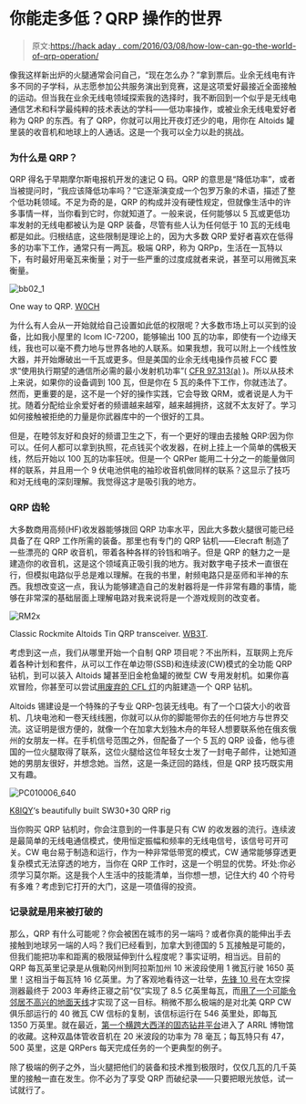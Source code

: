 # 你能走多低？QRP 操作的世界

> 原文:[https://hack aday . com/2016/03/08/how-low-can-go-the-world-of-qrp-operation/](https://hackaday.com/2016/03/08/how-low-can-you-go-the-world-of-qrp-operation/)

像我这样新出炉的火腿通常会问自己，“现在怎么办？”拿到票后。业余无线电有许多不同的子学科，从志愿参加公共服务演出到竞赛，这是这项爱好最接近全面接触的运动。但当我在业余无线电领域探索我的选择时，我不断回到一个似乎是无线电通信艺术和科学最纯粹的技术表达的学科——低功率操作，或被业余无线电爱好者称为 QRP 的东西。有了 QRP，你就可以用比开夜灯还少的电，用你在 Altoids 罐里装的收音机和地球上的人通话。这是一个我可以全力以赴的挑战。

### 为什么是 QRP？

QRP 得名于早期摩尔斯电报机开发的速记 Q 码。QRP 的意思是“降低功率”，或者当被提问时，“我应该降低功率吗？”它逐渐演变成一个包罗万象的术语，描述了整个低功耗领域。不足为奇的是，QRP 的构成并没有硬性规定，但就像生活中的许多事情一样，当你看到它时，你就知道了。一般来说，任何能够以 5 瓦或更低功率发射的无线电都被认为是 QRP 装备，尽管有些人认为任何低于 10 瓦的无线电都是如此。归根结底，这些限制是理论上的，因为大多数 QRP 爱好者喜欢在低得多的功率下工作，通常只有一两瓦。极端 QRP，称为 QRPp，生活在一瓦特以下，有时最好用毫瓦来衡量；对于一些严重的过度成就者来说，甚至可以用微瓦来衡量。

![bb02_1](../Images/f839b6f5a53e0cbbd87880245c9cb282.png)

One way to QRP. [W0CH](http://www.w0ch.net/why_qrp/why_qrp.htm)

为什么有人会从一开始就给自己设置如此低的权限呢？大多数市场上可以买到的设备，比如我小屋里的 Icom IC-7200，能够输出 100 瓦的功率，即使有一个边缘天线，我也可以毫不费力地与世界各地的人联系。如果我想，我可以附上一个线性放大器，并开始爆破出一千瓦或更多。但是美国的业余无线电操作员被 FCC 要求“使用执行期望的通信所必需的最小发射机功率”( [CFR 97.313(a)](http://www.ecfr.gov/cgi-bin/text-idx?c=ecfr&SID=336ab7469b61ecbfa15086dbf1bf2c59&rgn=div5&view=text&node=47:5.0.1.1.6&idno=47#se47.5.97_1313) )。所以从技术上来说，如果你的设备调到 100 瓦，但是你在 5 瓦的条件下工作，你就违法了。然而，更重要的是，这不是一个好的操作实践，它会导致 QRM，或者说是人为干扰。随着分配给业余爱好者的频谱越来越窄，越来越拥挤，这就不太友好了。学习如何接触被拒绝的力量是你武器库中的一个很好的工具。

但是，在睦邻友好和良好的频谱卫生之下，有一个更好的理由去接触 QRP:因为你可以。任何人都可以拿到执照，花点钱买个收发器，在树上挂上一个简单的偶极天线，然后开始以 100 瓦的功率狂吠。但是一个 QRPer 能用二十分之一的能量做同样的联系，并且用一个 9 伏电池供电的袖珍收音机做同样的联系？这显示了技巧和对无线电的深刻理解。我觉得这才是吸引我的地方。

### QRP 齿轮

大多数商用高频(HF)收发器能够拨回 QRP 功率水平，因此大多数火腿很可能已经具备了在 QRP 工作所需的装备。那里也有专门的 QRP 钻机——Elecraft 制造了一些漂亮的 QRP 收音机，带着各种各样的铃铛和哨子。但是 QRP 的魅力之一是建造你的收音机，这是这个领域真正吸引我的地方。我对数字电子技术一直很在行，但模拟电路似乎总是难以理解。在我的书里，射频电路只是巫师和半神的东西。我想改变这一点，我认为能够建造自己的发射器将是一件非常有趣的事情，能够在非常深的基础层面上理解电路对我来说将是一个游戏规则的改变者。

![RM2x](../Images/4e3960d2d678763e9e81a7b060864749.png)

Classic Rockmite Altoids Tin QRP transceiver. [WB3T](http://radiowb3t.homestead.com/novelties.html).

考虑到这一点，我们从哪里开始一个自制 QRP 项目呢？不出所料，互联网上充斥着各种计划和套件，从可以工作在单边带(SSB)和连续波(CW)模式的全功能 QRP 钻机，到可以装入 Altoids 罐甚至旧金枪鱼罐的微型 CW 专用发射机。如果你喜欢冒险，你甚至可以尝试[用废弃的 CFL 灯](https://web.archive.org/web/20100917031808/http://aa1tj.com/dasderelicht.html)的内脏建造一个 QRP 钻机。

Altoids 锡建设是一个特殊的子专业 QRP-包装无线电。有了一个口袋大小的收音机、几块电池和一卷天线线圈，你就可以从你的脚能带你去的任何地方与世界交流。这证明是很方便的，就像一个在加拿大划独木舟的年轻人想要联系他在俄亥俄州的女朋友一样。在手机信号范围之外，但配备了一个 5 瓦的 QRP 设备，他与德国的一位火腿取得了联系，这位火腿给这位年轻女士发了一封电子邮件，让她知道她的男朋友很好，并想念她。当然，这是一条迂回的路线，但是 QRP 技巧既实用又有趣。

![PC010006_640](../Images/4894edb68d60267879b367ab12ed81a9.png)

[K8IQY](http://www.k8iqy.com/qrprigs/sw30+/sw30+page.htm)‘s beautifully built SW30+30 QRP rig

当你购买 QRP 钻机时，你会注意到的一件事是只有 CW 的收发器的流行。连续波是最简单的无线电通信模式，使用恒定振幅和频率的无线电信号，该信号可开可关。CW 电台易于制造和运行，作为一种非常低带宽的模式，CW 通常能够穿透更复杂模式无法穿透的地方，当你在 QRP 工作时，这是一个明显的优势。坏处:你必须学习莫尔斯。这是我个人生活中的技能清单，当你想一想，记住大约 40 个符号有多难？考虑到它打开的大门，这是一项值得的投资。

### 记录就是用来被打破的

那么，QRP 有什么可能呢？你会被困在城市的另一端吗？或者你真的能伸出手去接触到地球另一端的人吗？我们已经看到，加拿大到德国的 5 瓦接触是可能的，但我们能把功率和距离的极限延伸到什么程度呢？事实证明，相当远。目前的 QRP 每瓦英里记录是从俄勒冈州到阿拉斯加州 10 米波段使用 1 微瓦行驶 1650 英里！这相当于每瓦特 16 亿英里。为了客观地看待这一壮举，[先锋 10 号](https://en.wikipedia.org/wiki/Pioneer_10)在太空探测器最终于 2003 年寿终正寝之前“仅”实现了 8.5 亿英里每瓦，而[用了一个可能令邻居不高兴的地面天线](https://en.wikipedia.org/wiki/NASA_Deep_Space_Network)才实现了这一目标。稍微不那么极端的是对北美 QRP CW 俱乐部运行的 40 微瓦 CW 信标的复制，该信标运行在 546 英里处，即每瓦 1350 万英里。就在最近，[第一个横跨大西洋的固态钻井平台](http://www.arrl.org/news/first-solid-state-transmitter-to-span-the-atlantic-now-part-of-arrl-historical-collection)进入了 ARRL 博物馆的收藏。这种双晶体管收音机在 20 米波段的功率为 78 毫瓦；每瓦特只有 47，500 英里，这是 QRPers 每天完成任务的一个更典型的例子。

除了极端的例子之外，当火腿把他们的装备和技术推到极限时，仅仅几瓦的几千英里的接触一直在发生。你不必为了享受 QRP 而破纪录——只要把眼光放低，试一试就行了。